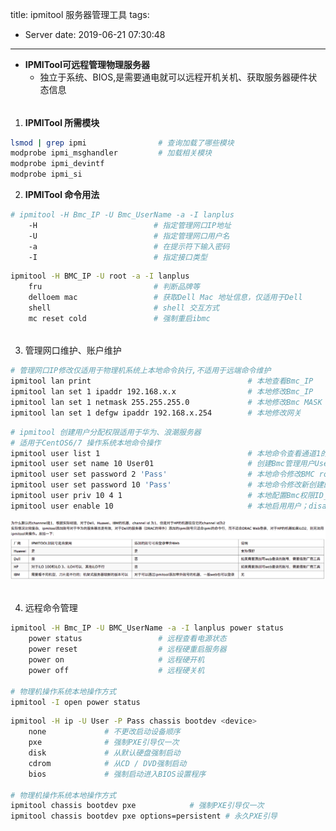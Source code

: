 title: ipmitool 服务器管理工具
tags:
  - Server
date: 2019-06-21 07:30:48
---
+ **IPMITool可远程管理物理服务器**
  - 独立于系统、BIOS,是需要通电就可以远程开机关机、获取服务器硬件状态信息

###### 
<!--more-->

1. **IPMITool 所需模块**

```bash
lsmod | grep ipmi                # 查询加载了哪些模块
modprobe ipmi_msghandler         # 加载相关模块
modprobe ipmi_devintf
modprobe ipmi_si
```

2. **IPMITool 命令用法**

```bash 远程命令管理
# ipmitool -H Bmc_IP -U Bmc_UserName -a -I lanplus
    -H                        	# 指定管理网口IP地址
    -U                        	# 指定管理网口用户名
    -a                        	# 在提示符下输入密码
    -I                        	# 指定接口类型
```
```bash Linux本地物理机命令管理
ipmitool -H BMC_IP -U root -a -I lanplus 
    fru                      	# 判断品牌等
    delloem mac              	# 获取Dell Mac 地址信息，仅适用于Dell
    shell                    	# shell 交互方式
    mc reset cold            	# 强制重启ibmc
```

###### 

3. 管理网口维护、账户维护

```bash 管理网口IP修改操作
# 管理网口IP修改仅适用于物理机系统上本地命令执行,不适用于远端命令维护
ipmitool lan print                                   # 本地查看Bmc_IP
ipmitool lan set 1 ipaddr 192.168.x.x                # 本地修改Bmc_IP
ipmitool lan set 1 netmask 255.255.255.0             # 本地修改Bmc MASK
ipmitool lan set 1 defgw ipaddr 192.168.x.254        # 本地修改网关
```
```bash 管理用户维护
# ipmitool 创建用户分配权限适用于华为、浪潮服务器
# 适用于CentOS6/7 操作系统本地命令操作
ipmitool user list 1                                 # 本地命令查看通道1的用户信息
ipmitool user set name 10 User01                     # 创建Bmc管理用户User01
ipmitool user set password 2 'Pass'                  # 本地命令修改BMC root 的密码
ipmitool user set password 10 'Pass'                 # 本地命令修改新创建的BMC用户的密码
ipmitool user priv 10 4 1                            # 本地配置Bmc权限ID_10，权限4[2为User权限、3为Operator权限、4为Administrator权限]，通道1 
ipmitool user enable 10                              # 本地启用用户；disable为禁用
```
![upload successful](/images/pasted-47.png)

###### 

4. 远程命令管理

```bash 远程开关机命令
ipmitool -H Bmc_IP -U BMC_UserName -a -I lanplus power status
    power status                 # 远程查看电源状态
    power reset                  # 远程硬重启服务器
    power on                     # 远程硬开机
    power off                    # 远程硬关机

# 物理机操作系统本地操作方式
ipmitool -I open power status
```
```bash BIOS 远程设置启动项
ipmitool -H ip -U User -P Pass chassis bootdev <device>
    none			 # 不更改启动设备顺序
    pxe				 # 强制PXE引导仅一次
    disk			 # 从默认硬盘强制启动
    cdrom			 # 从CD / DVD强制启动
    bios			 # 强制启动进入BIOS设置程序

# 物理机操作系统本地操作方式
ipmitool chassis bootdev pxe	 		# 强制PXE引导仅一次
ipmitool chassis bootdev pxe options=persistent	# 永久PXE引导
```

###### 













